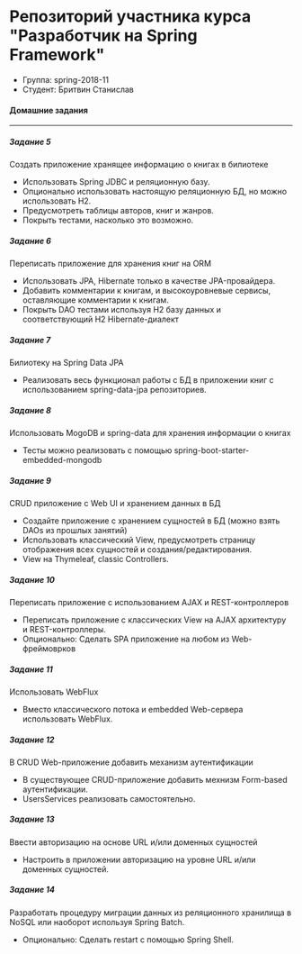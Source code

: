 # Репозиторий участника курса "Разработчик на Spring Framework"
 - Группа: spring-2018-11
 - Студент: Бритвин Станислав

#### Домашние задания
---
##### Задание 5
Создать приложение хранящее информацию о книгах в билиотеке
 - Использовать Spring JDBC и реляционную базу.
 - Опционально использовать настоящую реляционную БД, но можно использовать H2.
 - Предусмотреть таблицы авторов, книг и жанров.
 - Покрыть тестами, насколько это возможно.

##### Задание 6
Переписать приложение для хранения книг на ORM
 - Использовать JPA, Hibernate только в качестве JPA-провайдера.
 - Добавить комментарии к книгам, и высокоуровневые сервисы, оставляющие комментарии к книгам.
 - Покрыть DAO тестами используя H2 базу данных и соответствующий H2 Hibernate-диалект

##### Задание 7
Билиотеку на Spring Data JPA
 - Реализовать весь функционал работы с БД в приложении книг с использованием spring-data-jpa репозиториев.

##### Задание 8
Использовать MogoDB и spring-data для хранения информации о книгах
 - Тесты можно реализовать с помощью spring-boot-starter-embedded-mongodb

##### Задание 9
CRUD приложение с Web UI и хранением данных в БД
 - Создайте приложение с хранением сущностей в БД (можно взять DAOs из прошлых занятий)
 - Использовать классический View, предусмотреть страницу отображения всех сущностей и создания/редактирования.
 - View на Thymeleaf, classic Controllers.

##### Задание 10
Переписать приложение с использованием AJAX и REST-контроллеров
 - Переписать приложение с классических View на AJAX архитектуру и REST-контроллеры.
 - Опционально: Сделать SPA приложение на любом из Web-фреймоврков

##### Задание 11
Использовать WebFlux
 - Вместо классического потока и embedded Web-сервера использовать WebFlux.

##### Задание 12
В CRUD Web-приложение добавить механизм аутентификации
 - В существующее CRUD-приложение добавить мехнизм Form-based аутентификации.
 - UsersServices реализовать самостоятельно.

##### Задание 13
Ввести авторизацию на основе URL и/или доменных сущностей
 - Настроить в приложении авторизацию на уровне URL и/или доменных сущностей.

##### Задание 14
Разработать процедуру миграции данных из реляционного хранилища в NoSQL или наоборот
используя Spring Batch.
 - Опционально: Сделать restart с помощью Spring Shell.
